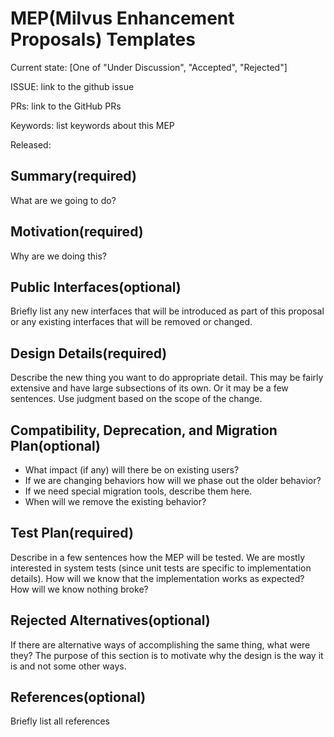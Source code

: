 # MEP(Milvus Enhancement Proposals) Templates
Current state: [One of "Under Discussion", "Accepted", "Rejected"]

ISSUE: link to the github issue

PRs: link to the GitHub PRs

Keywords: list keywords about this MEP

Released: <Milvus Release Version>

## Summary(required)

What are we going to do?

## Motivation(required)

Why are we doing this?

## Public Interfaces(optional)

Briefly list any new interfaces that will be introduced as part of this proposal or any existing interfaces that will be removed or changed.

## Design Details(required)

Describe the new thing you want to do appropriate detail. This may be fairly extensive and have large subsections of its own. Or it may be a few sentences. Use judgment based on the scope of the change.

## Compatibility, Deprecation, and Migration Plan(optional)
- What impact (if any) will there be on existing users?
- If we are changing behaviors how will we phase out the older behavior?
- If we need special migration tools, describe them here.
- When will we remove the existing behavior?


## Test Plan(required)

Describe in a few sentences how the MEP will be tested. We are mostly interested in system tests (since unit tests are specific to implementation details). How will we know that the implementation works as expected? How will we know nothing broke?

## Rejected Alternatives(optional)

If there are alternative ways of accomplishing the same thing, what were they? The purpose of this section is to motivate why the design is the way it is and not some other ways.

## References(optional)

Briefly list all references


